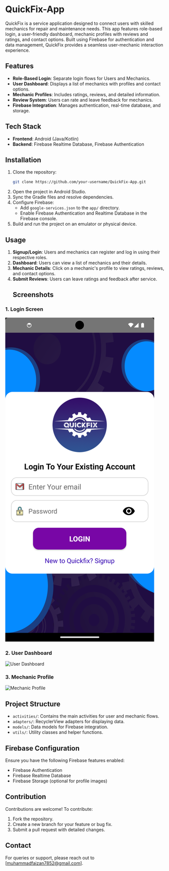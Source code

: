 # QuickFix-App

QuickFix is a service application designed to connect users with skilled mechanics for repair and maintenance needs. This app features role-based login, a user-friendly dashboard, mechanic profiles with reviews and ratings, and contact options. Built using Firebase for authentication and data management, QuickFix provides a seamless user-mechanic interaction experience.

## Features
- **Role-Based Login**: Separate login flows for Users and Mechanics.
- **User Dashboard**: Displays a list of mechanics with profiles and contact options.
- **Mechanic Profiles**: Includes ratings, reviews, and detailed information.
- **Review System**: Users can rate and leave feedback for mechanics.
- **Firebase Integration**: Manages authentication, real-time database, and storage.

## Tech Stack
- **Frontend**: Android (Java/Kotlin)
- **Backend**: Firebase Realtime Database, Firebase Authentication

## Installation
1. Clone the repository:
   ```bash
   git clone https://github.com/your-username/QuickFix-App.git
   ```
2. Open the project in Android Studio.
3. Sync the Gradle files and resolve dependencies.
4. Configure Firebase:
   - Add `google-services.json` to the `app/` directory.
   - Enable Firebase Authentication and Realtime Database in the Firebase console.
5. Build and run the project on an emulator or physical device.

## Usage
1. **Signup/Login**: Users and mechanics can register and log in using their respective roles.
2. **Dashboard**: Users can view a list of mechanics and their details.
3. **Mechanic Details**: Click on a mechanic's profile to view ratings, reviews, and contact options.
4. **Submit Reviews**: Users can leave ratings and feedback after service.
   ## Screenshots
### 1. Login Screen
![Login Screen](screenshots/login_screen.png)

### 2. User Dashboard
![User Dashboard](screenshots/user_dashboard.png)

### 3. Mechanic Profile
![Mechanic Profile](screenshots/mechanic_profile.png)

## Project Structure
- `activities/`: Contains the main activities for user and mechanic flows.
- `adapters/`: RecyclerView adapters for displaying data.
- `models/`: Data models for Firebase integration.
- `utils/`: Utility classes and helper functions.

## Firebase Configuration
Ensure you have the following Firebase features enabled:
- Firebase Authentication
- Firebase Realtime Database
- Firebase Storage (optional for profile images)

## Contribution
Contributions are welcome! To contribute:
1. Fork the repository.
2. Create a new branch for your feature or bug fix.
3. Submit a pull request with detailed changes.



## Contact
For queries or support, please reach out to [muhammadfaizan7852@gmail.com].

